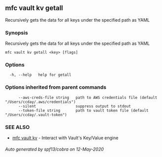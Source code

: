 ## mfc vault kv getall

Recursively gets the data for all keys under the specified path as YAML

### Synopsis

Recursively gets the data for all keys under the specified path as YAML

```
mfc vault kv getall <key> [flags]
```

### Options

```
  -h, --help   help for getall
```

### Options inherited from parent commands

```
      --aws-creds-file string   path to AWS credentials file (default "/Users/ccday/.aws/credentials")
      --silent                  suppress output to stdout
      --token-file string       path to vault token file (default "/Users/ccday/.vault-token")
```

### SEE ALSO

* [mfc vault kv](mfc_vault_kv.md)	 - Interact with Vault's Key/Value engine

###### Auto generated by spf13/cobra on 12-May-2020
